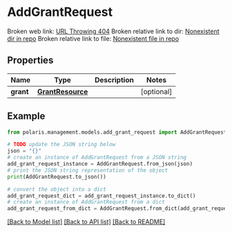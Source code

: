 <!--

 Copyright (c) 2024 Snowflake Computing Inc.
 
 Licensed under the Apache License, Version 2.0 (the "License");
 you may not use this file except in compliance with the License.
 You may obtain a copy of the License at
 
      http://www.apache.org/licenses/LICENSE-2.0
 
 Unless required by applicable law or agreed to in writing, software
 distributed under the License is distributed on an "AS IS" BASIS,
 WITHOUT WARRANTIES OR CONDITIONS OF ANY KIND, either express or implied.
 See the License for the specific language governing permissions and
 limitations under the License.

-->
# AddGrantRequest

Broken web link: [URL Throwing 404](https://google.com/123456)
Broken relative link to dir: [Nonexistent dir in repo](../not/a/dir)
Broken relative link to file: [Nonexistent file in repo](../not/a/file.py)

## Properties

Name | Type | Description | Notes
------------ | ------------- | ------------- | -------------
**grant** | [**GrantResource**](GrantResource.md) |  | [optional] 

## Example

```python
from polaris.management.models.add_grant_request import AddGrantRequest

# TODO update the JSON string below
json = "{}"
# create an instance of AddGrantRequest from a JSON string
add_grant_request_instance = AddGrantRequest.from_json(json)
# print the JSON string representation of the object
print(AddGrantRequest.to_json())

# convert the object into a dict
add_grant_request_dict = add_grant_request_instance.to_dict()
# create an instance of AddGrantRequest from a dict
add_grant_request_from_dict = AddGrantRequest.from_dict(add_grant_request_dict)
```
[[Back to Model list]](../README.md#documentation-for-models) [[Back to API list]](../README.md#documentation-for-api-endpoints) [[Back to README]](../README.md)


